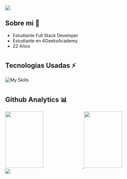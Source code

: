 <!-- Hola -->
<img src="https://github.com/Kyre13/Kyre13/blob/master/Banner.png">

<!-- Sobre mi -->
<h2>Sobre mi 🙇</h2> 

- Estudiante Full Stack Developer
- Estudiante en 4GeeksAcademy
- 22 Años 

#

<!-- Tecnologias usadas -->
<h2>Tecnologias Usadas ⚡</h2> 

![My Skills](https://skillicons.dev/icons?i=js,html,css,bootstrap)
#
<!-- Analitics -->
<h2> Github Analytics 📊</h2> 

<p align="center">
<a href="https://github.com/Kyre13">
  <div aling="center">
  <img width=49% height="180em" src="https://github-readme-stats-eight-theta.vercel.app/api?username=Kyre13&show_icons=true&theme=algolia&include_all_commits=true&count_private=true"/>
  <img width=49% height="180em" src="https://github-readme-stats-eight-theta.vercel.app/api/top-langs/?username=Kyre13&layout=compact&langs_count=8&theme=algolia"/>
  </div>
  <a href="https://visitcount.itsvg.in">
  <img src="https://visitcount.itsvg.in/api?id=Kyre13&label=Profile%20Views&color=1&icon=1&pretty=true" />
   
</a>
</p>
</a>
</p>
